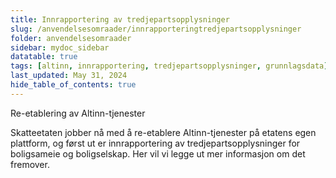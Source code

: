 ```yaml
---
title: Innrapportering av tredjepartsopplysninger
slug: /anvendelsesomraader/innrapporteringtredjepartsopplysninger
folder: anvendelsesomraader
sidebar: mydoc_sidebar
datatable: true
tags: [altinn, innrapportering, tredjepartsopplysninger, grunnlagsdata]
last_updated: May 31, 2024
hide_table_of_contents: true
---
```

<Summary>Re-etablering av Altinn-tjenester</Summary>

Skatteetaten jobber nå med å re-etablere Altinn-tjenester på etatens egen plattform, og først ut er innrapportering av tredjepartsopplysninger for boligsameie og boligselskap. Her vil vi legge ut mer informasjon om det fremover. 
